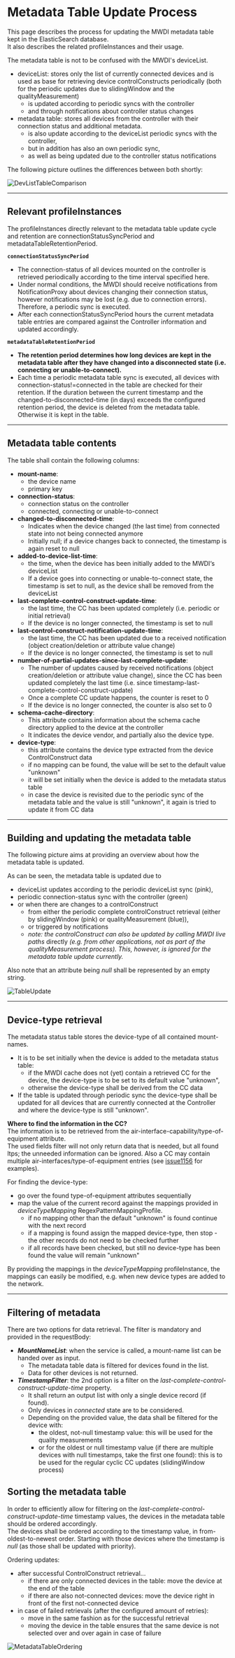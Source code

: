 # Metadata Table Update Process

This page describes the process for updating the MWDI metadata table kept in the ElasticSearch database.  
It also describes the related profileInstances and their usage.

The metadata table is not to be confused with the MWDI's deviceList.  
- deviceList: stores only the list of currently connected devices and is used as base for retrieving device controlConstructs periodically (both for the periodic updates due to slidingWindow and the qualityMeasurement)
  - is updated according to periodic syncs with the controller
  - and through notifications about controller status changes
- metadata table: stores all devices from the controller with their connection status and additional metadata.  
  - is also update according to the deviceList periodic syncs with the controller,
  - but in addition has also an own periodic sync,
  - as well as being updated due to the controller status notifications

The following picture outlines the differences between both shortly:  

![DevListTableComparison](./pictures/devList_table_compare.png)  

---
## Relevant profileInstances

The profileInstances directly relevant to the metadata table update cycle and retention are connectionStatusSyncPeriod and metadataTableRetentionPeriod.  

**`connectionStatusSyncPeriod`**
- The connection-status of all devices mounted on the controller is retrieved periodically according to the time interval specified here.
- Under normal conditions, the MWDI should receive notifications from NotificationProxy about devices changing their connection status, however notifications may be lost (e.g. due to connection errors). Therefore, a periodic sync is executed.
- After each connectionStatusSyncPeriod hours the current metadata table entries are compared against the Controller information and updated accordingly.

**`metadataTableRetentionPeriod`**
- **The retention period determines how long devices are kept in the metadata table after they have changed into a disconnected state (i.e. connecting or unable-to-connect).**
- Each time a periodic metadata table sync is executed, all devices with connection-status!=connected in the table are checked for their retention. If the duration between the current timestamp and the changed-to-disconnected-time (in days) exceeds the configured retention period, the device is deleted from the metadata table. Otherwise it is kept in the table.

---
## Metadata table contents

The table shall contain the following columns:

- **mount-name**:
  - the device name
  - primary key
- **connection-status**: 
  - connection status on the controller
  - connected, connecting or unable-to-connect
- **changed-to-disconnected-time**: 
  - Indicates when the device changed (the last time) from connected state into not being connected anymore
  - Initially null; if a device changes back to connected, the timestamp is again reset to null
- **added-to-device-list-time**: 
  - the time, when the device has been initially added to the MWDI‘s deviceList
  - If a device goes into connecting or unable-to-connect state, the timestamp is set to null, as the device shall be removed from the deviceList
- **last-complete-control-construct-update-time**:
  - the last time, the CC has been updated completely (i.e. periodic or initial retrieval)
  - If the device is no longer connected, the timestamp is set to null
- **last-control-construct-notification-update-time**:
  - the last time, the CC has been updated due to a received notification (object creation/deletion or attribute value change)
  - If the device is no longer connected, the timestamp is set to null
- **number-of-partial-updates-since-last-complete-update**:
  - The number of updates caused by received notifications (object creation/deletion or attribute value change), since the CC has been updated completely the last time (i.e. since timestamp-last-complete-control-construct-update)
  - Once a complete CC update happens, the counter is reset to 0
  - If the device is no longer connected, the counter is also set to 0 
- **schema-cache-directory**:
  - This attribute contains information about the schema cache directory applied to the device at the controller
  - It indicates the device vendor, and partially also the device type.
- **device-type**:
  - this attribute contains the device type extracted from the device ControlConstruct data
  - if no mapping can be found, the value will be set to the default value "unknown"
  - it will be set initially when the device is added to the metadata status table
  - in case the device is revisited due to the periodic sync of the metadata table and the value is still "unknown", it again is tried to update it from CC data

---
## Building and updating the metadata table

The following picture aims at providing an overview about how the metadata table is updated.  

As can be seen, the metadata table is updated due to
- deviceList updates according to the periodic deviceList sync (pink),
- periodic connection-status sync with the controller (green)
- or when there are changes to a controlConstruct  
  - from either the periodic complete controlConstruct retrieval (either by slidingWindow (pink) or qualityMeasurement (blue)),
  - or triggered by notifications
  - _note: the controlConstruct can also be updated by calling MWDI live paths_ directly _(e.g. from other applications, not as part of the qualityMeasurement process). This, however, is ignored for the metadata table update currently._

Also note that an attribute being _null_ shall be represented by an empty string. 

![TableUpdate](./pictures/metadataTableUpdate.png)

---

## Device-type retrieval

The metadata status table stores the device-type of all contained mount-names.
- It is to be set initially when the device is added to the metadata status table:
  - if the MWDI cache does not (yet) contain a retrieved CC for the device, the device-type is to be set to its default value "unknown",
  - otherwise the device-type shall be derived from the CC data
- If the table is updated through periodic sync the device-type shall be updated for all devices that are currently connected at the Controller and where the device-type is still "unknown".

**Where to find the information in the CC?**  
The information is to be retrieved from the air-interface-capability/type-of-equipment attribute.  
The used fields filter will not only return data that is needed, but all found ltps; the unneeded information can be ignored. 
Also a CC may contain multiple air-interfaces/type-of-equipment entries (see [issue1156](https://github.com/openBackhaul/MicroWaveDeviceInventory/issues/1156) for examples).

For finding the device-type:
- go over the found type-of-equipment attributes sequentially
- map the value of the current record against the mappings provided in *deviceTypeMapping* RegexPatternMappingProfile.
  - if no mapping other than the default "unknown" is found continue with the next record
  - if a mapping is found assign the mapped device-type, then stop - the other records do not need to be checked further
  - if all records have been checked, but still no device-type has been found the value will remain "unknown"

By providing the mappings in the *deviceTypeMapping* profileInstance, the mappings can easily be modified, e.g. when new device types are added to the network.

---

## Filtering of metadata

There are two options for data retrieval. The filter is mandatory and provided in the requestBody:
- **_MountNameList_**: when the service is called, a mount-name list can be handed over as input.
  - The metadata table data is filtered for devices found in the list.
  - Data for other devices is not returned.
- **_TimestampFilter_**: the 2nd option is a filter on the *last-complete-control-construct-update-time* property.
  - It shall return an output list with only a single device record (if found).
  - Only devices in *connected* state are to be considered.
  - Depending on the provided value, the data shall be filtered for the device with:
    - the oldest, not-null timestamp value: this will be used for the quality measurements
    - or for the oldest or null timestamp value (if there are multiple devices with null timestamps, take the first one found): this is to be used for the regular cyclic CC updates (slidingWindow process)

## Sorting the metadata table

In order to efficiently allow for filtering on the *last-complete-control-construct-update-time* timestamp values, the devices in the metadata table should be ordered accordingly.  
The devices shall be ordered according to the timestamp value, in from-oldest-to-newest order. Starting with those devices where the timestamp is *null* (as those shall be updated with priority).

Ordering updates:
- after successful ControlConstruct retrieval...
  - if there are only connected devices in the table: move the device at the end of the table
  - if there are also not-connected devices: move the device right in front of the first not-connected device 
- in case of failed retrievals (after the configured amount of retries):
  - move in the same fashion as for the successful retrieval
  - moving the device in the table ensures that the same device is not selected over and over again in case of failure

![MetadataTableOrdering](./pictures/metadataTableOrdering.png)
